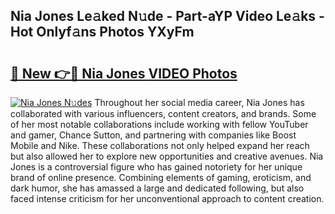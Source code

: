 ## Nia Jones Le𝚊ked N𝚞de - Part-aYP Video Le𝚊ks - Hot Onlyf𝚊ns Photos YXyFm

# <h2><a href="http://ab42522.deff.icu/?id=Nia+Jones">🔗 New 👉🔴 Nia Jones VIDEO Photos</a></h2>

[![Nia Jones N𝚞des](https://i.imgur.com/rIISA9y.gif)](http://ab42522.deff.icu/?id=Nia+Jones)
Throughout her social media career, Nia Jones has collaborated with various influencers, content creators, and brands. Some of her most notable collaborations include working with fellow YouTuber and gamer, Chance Sutton, and partnering with companies like Boost Mobile and Nike. These collaborations not only helped expand her reach but also allowed her to explore new opportunities and creative avenues. Nia Jones is a controversial figure who has gained notoriety for her unique brand of online presence. Combining elements of gaming, eroticism, and dark humor, she has amassed a large and dedicated following, but also faced intense criticism for her unconventional approach to content creation.
